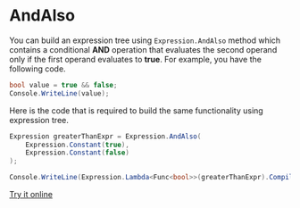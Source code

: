 # AndAlso

You can build an expression tree using `Expression.AndAlso` method which contains a conditional **AND** operation that evaluates the second operand only if the first operand evaluates to **true**. For example, you have the following code.

```csharp
bool value = true && false;
Console.WriteLine(value);
```

Here is the code that is required to build the same functionality using expression tree. 

```csharp
Expression greaterThanExpr = Expression.AndAlso(
    Expression.Constant(true),
    Expression.Constant(false)
);

Console.WriteLine(Expression.Lambda<Func<bool>>(greaterThanExpr).Compile()());
```

[Try it online](https://dotnetfiddle.net/DIS2yv)